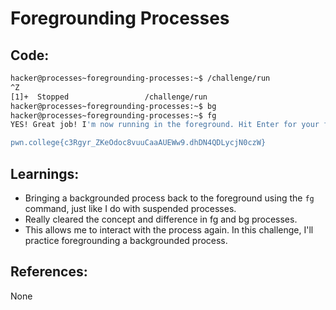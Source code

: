 # Foregrounding Processes
## Code:
```bash
hacker@processes~foregrounding-processes:~$ /challenge/run
^Z
[1]+  Stopped                 /challenge/run
hacker@processes~foregrounding-processes:~$ bg
hacker@processes~foregrounding-processes:~$ fg
YES! Great job! I'm now running in the foreground. Hit Enter for your flag!

pwn.college{c3Rgyr_ZKeOdoc8vuuCaaAUEWw9.dhDN4QDLycjN0czW}
```
## Learnings:
- Bringing a backgrounded process back to the foreground using the `fg` command, just like I do with suspended processes.
- Really cleared the concept and difference in fg and bg processes.
- This allows me to interact with the process again. In this challenge, I'll practice foregrounding a backgrounded process.
## References:
None

